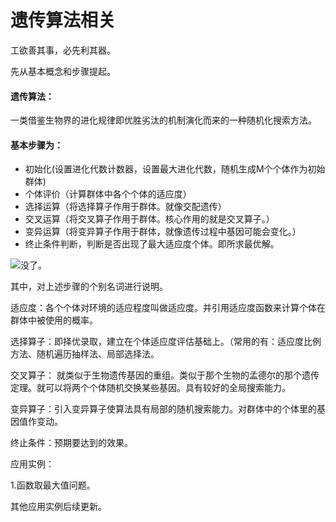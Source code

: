 # 遗传算法相关

工欲善其事，必先利其器。

先从基本概念和步骤提起。

#### 遗传算法：

一类借鉴生物界的进化规律即优胜劣汰的机制演化而来的一种随机化搜索方法。

#### 基本步骤为：

* 初始化(设置进化代数计数器，设置最大进化代数，随机生成M个个体作为初始群体)
* 个体评价（计算群体中各个个体的适应度）
* 选择运算（将选择算子作用于群体。就像交配遗传）
* 交叉运算（将交叉算子作用于群体。核心作用的就是交叉算子。）
* 变异运算（将变异算子作用于群体，就像遗传过程中基因可能会变化。）
* 终止条件判断，判断是否出现了最大适应度个体。即所求最优解。

![没了。]()

其中，对上述步骤的个别名词进行说明。

适应度：各个个体对环境的适应程度叫做适应度。并引用适应度函数来计算个体在群体中被使用的概率。

选择算子：即择优录取，建立在个体适应度评估基础上。（常用的有：适应度比例方法、随机遍历抽样法、局部选择法。

交叉算子： 就类似于生物遗传基因的重组。类似于那个生物的孟德尔的那个遗传定理。就可以将两个个体随机交换某些基因。具有较好的全局搜索能力。

变异算子：引入变异算子使算法具有局部的随机搜索能力。对群体中的个体里的基因值作变动。

终止条件：预期要达到的效果。

应用实例：

1.函数取最大值问题。

其他应用实例后续更新。











